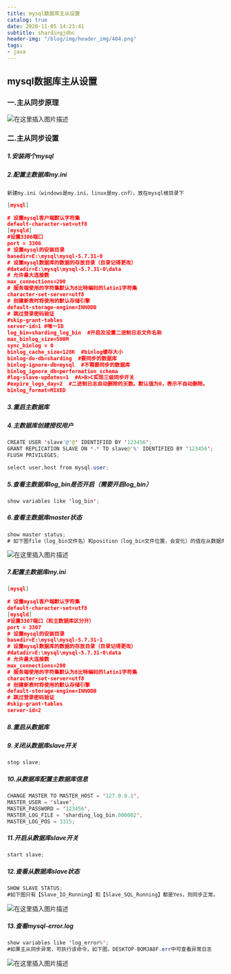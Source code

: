 ```yaml
---
title: mysql数据库主从设置
catalog: true
date: 2020-11-05 14:23:41
subtitle: shardingjdbc
header-img: "/blog/img/header_img/404.png"
tags:
- java
---
```

## mysql数据库主从设置
### 一.主从同步原理
![在这里插入图片描述](/blog/img/shardingjdbc/mysql0.PNG)

### 二.主从同步设置
##### 1.安装两个mysql
##### 2.配置主数据库my.ini
`新建my.ini（windows是my.ini，linux是my.cnf），放在mysql根目录下`
```json
[mysql]
 
# 设置mysql客户端默认字符集
default-character-set=utf8 
[mysqld]
#设置3306端口
port = 3306
# 设置mysql的安装目录
basedir=E:\mysql\mysql-5.7.31-0
# 设置mysql数据库的数据的存放目录（目录记得更改）
#datadir=E:\mysql\mysql-5.7.31-0\data
# 允许最大连接数
max_connections=200
# 服务端使用的字符集默认为8比特编码的latin1字符集
character-set-server=utf8
# 创建新表时将使用的默认存储引擎
default-storage-engine=INNODB
# 跳过登录密码验证
#skip-grant-tables
server-id=1 #唯一ID
log_bin=sharding_log_bin  #开启及设置二进制日志文件名称
max_binlog_size=500M
sync_binlog = 0
binlog_cache_size=128K  #binlog缓存大小
binlog-do-db=sharding  #要同步的数据库 
binlog-ignore-db=mysql  #不需要同步的数据库
binlog_ignore_db=performation_schema
#log-slave-updates=1  #A>B>C实现三级同步开关
#expire_logs_day=2  #二进制日志自动删除的天数。默认值为0，表示不自动删除。
binlog_format=MIXED 
```

##### 3.重启主数据库
##### 4.主数据库创建授权用户
```java
CREATE USER 'slave'@'@' IDENTIFIED BY '123456';
GRANT REPLICATION SLAVE ON *.* TO slave@'%' IDENTIFIED BY '123456';
FLUSH PRIVILEGES;

select user,host from mysql.user;
```
##### 5.查看主数据库log_bin是否开启（需要开启log_bin）
```java
show variables like 'log_bin';
```
##### 6.查看主数据库master状态
```java
show master status;
# 如下图file（log_bin文件名）和position（log_bin文件位置，会变化）的值在从数据库的配置中会用到
```
![在这里插入图片描述](/blog/img/shardingjdbc/mysql1.PNG)

##### 7.配置主数据库my.ini
```json
[mysql]
 
# 设置mysql客户端默认字符集
default-character-set=utf8 
[mysqld]
#设置3307端口（和主数据库区分开）
port = 3307
# 设置mysql的安装目录
basedir=E:\mysql\mysql-5.7.31-1
# 设置mysql数据库的数据的存放目录（目录记得更改）
#datadir=E:\mysql\mysql-5.7.31-0\data
# 允许最大连接数
max_connections=200
# 服务端使用的字符集默认为8比特编码的latin1字符集
character-set-server=utf8
# 创建新表时将使用的默认存储引擎
default-storage-engine=INNODB
# 跳过登录密码验证
#skip-grant-tables
server-id=2
```
##### 8.重启从数据库
##### 9.关闭从数据库slave开关
```java
stop slave;
```
##### 10.从数据库配置主数据库信息
```java
CHANGE MASTER TO MASTER_HOST = '127.0.0.1',
MASTER_USER = 'slave',
MASTER_PASSWORD = '123456',
MASTER_LOG_FILE = 'sharding_log_bin.000002',
MASTER_LOG_POS = 3315;
```
##### 11.开启从数据库slave开关
```java
start slave;
```
##### 12.查看从数据库slave状态
```java
SHOW SLAVE STATUS;
#如下图只有【Slave_IO_Running】和【Slave_SQL_Running】都是Yes，则同步正常。
```
![在这里插入图片描述](/blog/img/shardingjdbc/mysql2.PNG)
##### 13.查看mysql-error.log
```java
show variables like 'log_error%';
#如果主从同步异常，可执行该命令，如下图，DESKTOP-BOMJA8F.err中可查看异常日志
```
![在这里插入图片描述](/blog/img/shardingjdbc/mysql3.PNG)
